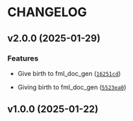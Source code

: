 # CHANGELOG


## v2.0.0 (2025-01-29)

### Features

- Give birth to fml_doc_gen
  ([`16251cd`](https://github.com/UBC-MDS/fml_doc_gen/commit/16251cd7a22f6cfc9029bac93015260f982e53e4))

- Giving birth to fml_doc_gen
  ([`5523ea0`](https://github.com/UBC-MDS/fml_doc_gen/commit/5523ea005a0c1ee82d0e64a19c89ac4a4aab200f))


## v1.0.0 (2025-01-22)
